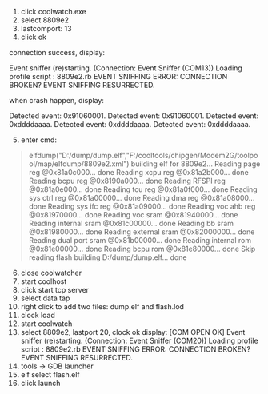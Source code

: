1. click coolwatch.exe
2. select 8809e2
3. lastcomport: 13
4. click ok

connection success, display:

Event sniffer (re)starting. (Connection: Event Sniffer (COM13))
Loading profile script : 8809e2.rb
EVENT SNIFFING ERROR: CONNECTION BROKEN?
EVENT SNIFFING RESURRECTED.

when crash happen, display:

Detected event: 0x91060001.
Detected event: 0x91060001.
Detected event: 0xddddaaaa.
Detected event: 0xddddaaaa.
Detected event: 0xddddaaaa.

5. enter cmd:
> elfdump("D:/dump/dump.elf","F:/cooltools/chipgen/Modem2G/toolpool/map/elfdump/8809e2.xml")
building elf for 8809e2...
Reading page reg @0x81a0c000...
done
Reading xcpu reg @0x81a2b000...
done
Reading bcpu reg @0x8190a000...
done
Reading RFSPI reg @0x81a0e000...
done
Reading tcu reg @0x81a0f000...
done
Reading sys ctrl reg @0x81a00000...
done
Reading dma reg @0x81a08000...
done
Reading sys ifc reg @0x81a09000...
done
Reading voc ahb reg @0x81970000...
done
Reading voc sram @0x81940000...
done
Reading internal sram @0x81c00000...
done
Reading bb sram @0x81980000...
done
Reading external sram @0x82000000...
done
Reading dual port sram @0x81b00000...
done
Reading internal rom @0x81e00000...
done
Reading bcpu rom @0x81e80000...
done
Skip reading flash
building D:/dump/dump.elf...
done

6. close coolwatcher
7. start coolhost
8. click start tcp server
8. select data tap
9. right click to add two files: dump.elf and flash.lod 
10. clock load
11. start coolwatch
12. select 8809e2, lastport 20, clock ok
display:
[COM OPEN OK] 
Event sniffer (re)starting. (Connection: Event Sniffer (COM20))
Loading profile script : 8809e2.rb
EVENT SNIFFING ERROR: CONNECTION BROKEN?
EVENT SNIFFING RESURRECTED.
13. tools -> GDB launcher
14. elf select flash.elf
15. click launch

